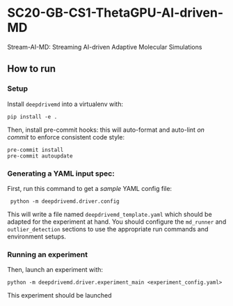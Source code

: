 # SC20-GB-CS1-ThetaGPU-AI-driven-MD

Stream-AI-MD: Streaming AI-driven Adaptive Molecular Simulations

## How to run

### Setup

Install `deepdrivemd` into a virtualenv with:

```
pip install -e .
```

Then, install pre-commit hooks: this will auto-format and auto-lint _on commit_ to enforce consistent code style:

```
pre-commit install
pre-commit autoupdate
```

### Generating a YAML input spec:

First, run this command to get a _sample_ YAML config file:

```
 python -m deepdrivemd.driver.config
```

This will write a file named `deepdrivemd_template.yaml` which should be adapted for the experiment at hand. You should configure the `md_runner` and `outlier_detection` sections to use the appropriate run commands and environment setups.

### Running an experiment

Then, launch an experiment with:

```
python -m deepdrivemd.driver.experiment_main <experiment_config.yaml>
```

This experiment should be launched
